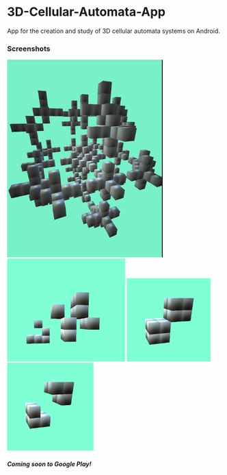 # 3D-Cellular-Automata-App
App for the creation and study of 3D cellular automata systems on Android.

### Screenshots
<img src="modulus.PNG"></img>
<img src="glider.PNG"></img>
<img src="cubeblinker1.PNG"></img>
<img src="cubeblinker2.PNG"></img>
<br>

##### Coming soon to Google Play!
